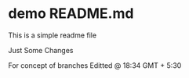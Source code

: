 # demo README.md

This is a simple readme file

Just Some Changes

For concept of branches
Editted @ 18:34 GMT + 5:30
